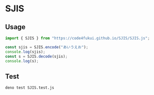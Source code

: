 # SJIS

## Usage

```javascript
import { SJIS } from "https://code4fukui.github.io/SJIS/SJIS.js";

const sjis = SJIS.encode("あいうえお");
console.log(sjis);
const s = SJIS.decode(sjis);
console.log(s);
```

## Test

```sh
deno test SJIS.test.js
```
